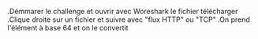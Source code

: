 .Démmarer le challenge et ouvrir avec Woreshark le fichier télécharger
.Clique droite sur un fichier et suivre avec "flux HTTP" ou "TCP" 
.On prend l'élément à base 64 et on le convertit  